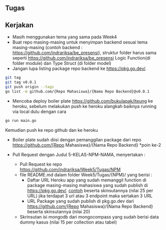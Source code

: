 ## Tugas

## Kerjakan
* Masih menggunakan tema yang sama pada Week4
* Buat repo masing-masing untuk menyimpan backend sesuai tema masing-masing (contoh backend : https://github.com/indrariksa/be_presensi), struktur folder harus sama seperti https://github.com/indrariksa/be_presensi Logic Function(di folder module) dan Type Struct (di folder model)
* Jangan lupa listing package repo backend ke https://pkg.go.dev/.
```sh
git tag
git tag v0.0.1
git push origin --tags
go list -m github.com/{Repo Mahasiswa}/{Nama Repo Backend}@v0.0.1
```
* Mencoba deploy boiler plate https://github.com/bukulapak/iteung ke heroku, sebelum melakukan push ke heroku alangkah baiknya running via local dulu dengan cara
```sh
go run main.go
```
Kemudian push ke repo github dan ke heroku
* Boiler plate sudah diisi dengan pemanggilan package dari repo https://github.com/{Repo Mahasiswa}/{Nama Repo Backend} *poin ke-2


* Pull Request dengan Judul 5-KELAS-NPM-NAMA, menyertakan : 
  * Pull Request ke repo https://github.com/indrariksa/Week5/Tugas/NPM
  * file README.md dalam folder Week5/Tugas/{NPM}/ yang berisi :
    * Daftar URL Heroku app yang sudah memanggil function di package masing-masing mahasiswa yang sudah publish di https://pkg.go.dev/. [contoh](https://ws-ulbi.herokuapp.com/presensi) beserta skinsutannya (nilai 25 per URL) jika terdapat 3 url atau 3 endpoint maka sertakan 3 URL
    * URL Package yang sudah publish di pkg.go.dev dari https://github.com/{Repo Mahasiswa}/{Nama Repo Backend} beserta skinsutannya (nilai 20)
  * Skrinsutan isi mongodb dari mongocompass yang sudah berisi data dummy kasus (nilai 15 per collection atau tabel)

  
